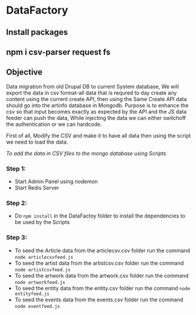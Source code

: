 # DataFactory
## Install packages
## npm i csv-parser request fs


## Objective
Data migration from old Drupal DB to current System database, We will export the data in csv format-all data that is requred to day create any content using the current create API, then using the Same Create API data should go into the artinfo database in Mongodb. Purpose is to enhance the csv so that input becomes exactly as expected by the API and the JS data feeder can push the data, While injecting the data we can either switchoff the authentication or we can hardcode.

First of all, Modify the CSV and make it to have all data then using the script we need to load the data.


_To add the data in CSV files to the mongo database using Scripts_

### Step 1:

- Start Admin Panel using nodemon
- Start Redis Server

### Step 2:

- Do `npm install` in the DataFactoy folder to install the dependencies to be used by the Scripts

### Step 3:

- To seed the Article data from the articlecsv.csv folder run the command `node articlecsvfeed.js`
- To seed the artist data from the artistcsv.csv folder run the command `node artistcsvfeed.js`
- To seed the artwork data from the artwork.csv folder run the command `node artworkfeed.js`
- To seed the entity data from the entity.csv folder run the command `node entityfeed.js`
- To seed the events data from the events.csv folder run the command `node eventfeed.js`
